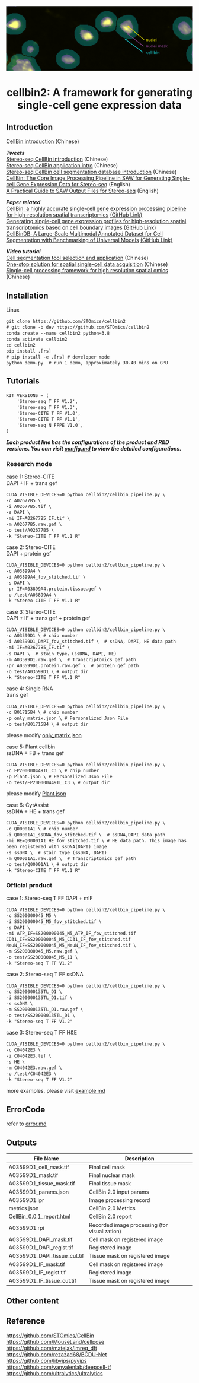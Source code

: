 <div align="center">
  <img src="docs/images/cellbin.png"><br/>
  <h1 align="center">
    cellbin2: A framework for generating single-cell gene expression data
  </h1>
</div>

## Introduction
[CellBin introduction](docs/md/CellBin_1.0/CellBin解决方案技术说明.md) (Chinese) 

***Tweets*** <br>
[Stereo-seq CellBin introduction](https://mp.weixin.qq.com/s/2-lE5OjPpjitLK_4Z0QI3Q) (Chinese)  <br>
[Stereo-seq CellBin application intro](https://mp.weixin.qq.com/s/PT3kPvsmrB3oQleEIMPkjQ)  (Chinese)  <br>
[Stereo-seq CellBin cell segmentation database introduction](https://mp.weixin.qq.com/s/OYJhAH6Bq1X1CQIYwugxkw) (Chinese)  <br>
[CellBin: The Core Image Processing Pipeline in SAW for Generating Single-cell Gene Expression Data for Stereo-seq](https://en.stomics.tech/news/stomics-blog/1017.html) (English)  <br>
[A Practical Guide to SAW Output Files for Stereo-seq](https://en.stomics.tech/news/stomics-blog/1108.html) (English)  <br>

***Paper related*** <br>
[CellBin: a highly accurate single-cell gene expression processing pipeline for high-resolution spatial transcriptomics](https://www.biorxiv.org/content/10.1101/2023.02.28.530414v5) [(GitHub Link)](https://github.com/STOmics) <br>
[Generating single-cell gene expression profiles for high-resolution spatial transcriptomics based on cell boundary images](https://gigabytejournal.com/articles/110) [(GitHub Link)](https://github.com/STOmics/STCellbin) <br>
[CellBinDB: A Large-Scale Multimodal Annotated Dataset for Cell Segmentation with Benchmarking of Universal Models](https://www.biorxiv.org/content/10.1101/2024.11.20.619750v2) [(GitHub Link)](https://github.com/STOmics/cs-benchmark) <br>

***Video tutorial*** <br>
[Cell segmentation tool selection and application](https://www.bilibili.com/video/BV1Ct421H7ST/?spm_id_from=333.337.search-card.all.click) (Chinese) <br>
[One-stop solution for spatial single-cell data acquisition](https://www.bilibili.com/video/BV1Me4y1T77T/?spm_id_from=333.337.search-card.all.click) (Chinese) <br>
[Single-cell processing framework for high resolution spatial omics](https://www.bilibili.com/video/BV1M14y1q7YR/?spm_id_from=333.788.recommend_more_video.12) (Chinese) 

## Installation
Linux
```shell
git clone https://github.com/STOmics/cellbin2
# git clone -b dev https://github.com/STOmics/cellbin2
conda create --name cellbin2 python=3.8
conda activate cellbin2
cd cellbin2
pip install .[rs]
# pip install -e .[rs] # developer mode
python demo.py  # run 1 demo, approximately 30-40 mins on GPU
```


## Tutorials
```shell
KIT_VERSIONS = (
    'Stereo-seq T FF V1.2',
    'Stereo-seq T FF V1.3',
    'Stereo-CITE T FF V1.0',
    'Stereo-CITE T FF V1.1',
    'Stereo-seq N FFPE V1.0',
)
``` 
***Each product line has the configurations of the product and R&D versions. You can visit [config.md](docs/v2/config.md) to view the detailed configurations.***

### Research mode
case 1:
Stereo-CITE <br>
DAPI + IF + trans gef
```shell
CUDA_VISIBLE_DEVICES=0 python cellbin2/cellbin_pipeline.py \
-c A02677B5 \
-i A02677B5.tif \
-s DAPI \
-mi IF=A02677B5_IF.tif \
-m A02677B5.raw.gef \
-o test/A02677B5 \
-k "Stereo-CITE T FF V1.1 R"
```

case 2: 
Stereo-CITE <br>
DAPI + protein gef
```shell
CUDA_VISIBLE_DEVICES=0 python cellbin2/cellbin_pipeline.py \
-c A03899A4 \
-i A03899A4_fov_stitched.tif \
-s DAPI \
-pr IF=A03899A4.protein.tissue.gef \
-o /test/A03899A4 \
-k "Stereo-CITE T FF V1.1 R"
```

case 3:
Stereo-CITE <br>
DAPI + IF + trans gef + protein gef
```shell
CUDA_VISIBLE_DEVICES=0 python cellbin2/cellbin_pipeline.py \
-c A03599D1 \ # chip number
-i A03599D1_DAPI_fov_stitched.tif \  # ssDNA, DAPI, HE data path
-mi IF=A02677B5_IF.tif \
-s DAPI \  # stain type，(ssDNA, DAPI, HE)
-m A03599D1.raw.gef \  # Transcriptomics gef path
-pr A03599D1.protein.raw.gef \  # protein gef path
-o test/A03599D1 \ # output dir
-k "Stereo-CITE T FF V1.1 R"
```

case 4:
Single RNA <br>
trans gef
```shell
CUDA_VISIBLE_DEVICES=0 python cellbin2/cellbin_pipeline.py \
-c B01715B4 \ # chip number
-p only_matrix.json \ # Personalized Json File
-o test/B01715B4 \ # output dir
```
please modify [only_matrix.json](cellbin2/config/demos/only_matrix.json)<br>

case 5:
Plant cellbin<br>
ssDNA + FB + trans gef
```shell
CUDA_VISIBLE_DEVICES=0 python cellbin2/cellbin_pipeline.py \
-c FP200000449TL_C3 \ # chip number
-p Plant.json \ # Personalized Json File
-o test/FP200000449TL_C3 \ # output dir
```
please modify [Plant.json](cellbin2/config/demos/Plant.json)<br>

case 6:
CytAssist <br>
ssDNA + HE + trans gef
 ```shell
 CUDA_VISIBLE_DEVICES=0 python cellbin2/cellbin_pipeline.py \
 -c Q00001A1 \ # chip number
 -i Q00001A1_ssDNA_fov_stitched.tif \  # ssDNA,DAPI data path
 -mi HE=Q00001A1_HE_fov_stitched.tif \ # HE data path. This image has been registered with ssDNA(DAPI) image
 -s ssDNA \  # stain type (ssDNA, DAPI)
 -m Q00001A1.raw.gef \  # Transcriptomics gef path
 -o test/Q00001A1 \ # output dir
 -k "Stereo-CITE T FF V1.1 R"
 ```

### Official product
case 1: 
Stereo-seq T FF
DAPI + mIF
```shell
CUDA_VISIBLE_DEVICES=0 python cellbin2/cellbin_pipeline.py \
-c SS200000045_M5 \
-i SS200000045_M5_fov_stitched.tif \
-s DAPI \
-mi ATP_IF=SS200000045_M5_ATP_IF_fov_stitched.tif CD31_IF=SS200000045_M5_CD31_IF_fov_stitched.tif NeuN_IF=SS200000045_M5_NeuN_IF_fov_stitched.tif \
-m SS200000045_M5.raw.gef \
-o test/SS200000045_M5_11 \
-k "Stereo-seq T FF V1.2"
```
case 2: 
Stereo-seq T FF
ssDNA
```shell
CUDA_VISIBLE_DEVICES=0 python cellbin2/cellbin_pipeline.py \
-c SS200000135TL_D1 \
-i SS200000135TL_D1.tif \
-s ssDNA \
-m SS200000135TL_D1.raw.gef \
-o test/SS200000135TL_D1 \
-k "Stereo-seq T FF V1.2"
```
case 3: 
Stereo-seq T FF
H&E
```shell
CUDA_VISIBLE_DEVICES=0 python cellbin2/cellbin_pipeline.py \
-c C04042E3 \
-i C04042E3.tif \
-s HE \
-m C04042E3.raw.gef \
-o /test/C04042E3 \
-k "Stereo-seq T FF V1.2"
```
more examples, please visit [example.md](docs/v2/example.md)

## ErrorCode
refer to [error.md](docs/v2/error.md)


## Outputs

| File Name | Description |
| ---- | ---- |
| A03599D1_cell_mask.tif | Final cell mask |
| A03599D1_mask.tif | Final nuclear mask |
| A03599D1_tissue_mask.tif | Final tissue mask |
| A03599D1_params.json | CellBin 2.0 input params |
| A03599D1.ipr | Image processing record |
| metrics.json | CellBin 2.0 Metrics |
| CellBin_0.0.1_report.html | CellBin 2.0 report |
| A03599D1.rpi | Recorded image processing (for visualization) |
| A03599D1_DAPI_mask.tif | Cell mask on registered image |
| A03599D1_DAPI_regist.tif | Registered image |
| A03599D1_DAPI_tissue_cut.tif | Tissue mask on registered image |
| A03599D1_IF_mask.tif | Cell mask on registered image |
| A03599D1_IF_regist.tif | Registered image |
| A03599D1_IF_tissue_cut.tif | Tissue mask on registered image |


## Other content


## Reference
https://github.com/STOmics/CellBin <br>
https://github.com/MouseLand/cellpose <br>
https://github.com/matejak/imreg_dft <br>
https://github.com/rezazad68/BCDU-Net <br>
https://github.com/libvips/pyvips <br>
https://github.com/vanvalenlab/deepcell-tf <br>
https://github.com/ultralytics/ultralytics <br>
